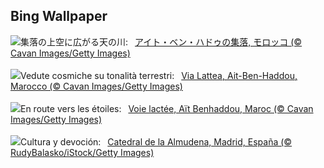 ## Bing Wallpaper
![](https://www.bing.com/th?id=OHR.MoroccoMilkyWay_JA-JP1854707696_UHD.jpg&w=1000)集落の上空に広がる天の川:&nbsp;&ensp;[アイト・ベン・ハドゥの集落, モロッコ (© Cavan Images/Getty Images)](https://www.bing.com/th?id=OHR.MoroccoMilkyWay_JA-JP1854707696_UHD.jpg)
<br><br/>
![](https://www.bing.com/th?id=OHR.MoroccoMilkyWay_IT-IT3578962903_UHD.jpg&w=1000)Vedute cosmiche su tonalità terrestri:&nbsp;&ensp;[Via Lattea, Ait-Ben-Haddou, Marocco (© Cavan Images/Getty Images)](https://www.bing.com/th?id=OHR.MoroccoMilkyWay_IT-IT3578962903_UHD.jpg)
<br><br/>
![](https://www.bing.com/th?id=OHR.MoroccoMilkyWay_FR-FR7350408140_UHD.jpg&w=1000)En route vers les étoiles:&nbsp;&ensp;[Voie lactée, Aït Benhaddou, Maroc (© Cavan Images/Getty Images)](https://www.bing.com/th?id=OHR.MoroccoMilkyWay_FR-FR7350408140_UHD.jpg)
<br><br/>
![](https://www.bing.com/th?id=OHR.FiestaDeLaAlmudena_ES-ES5634922695_UHD.jpg&w=1000)Cultura y devoción:&nbsp;&ensp;[Catedral de la Almudena, Madrid, España (© RudyBalasko/iStock/Getty Images)](https://www.bing.com/th?id=OHR.FiestaDeLaAlmudena_ES-ES5634922695_UHD.jpg)
<br><br/>
